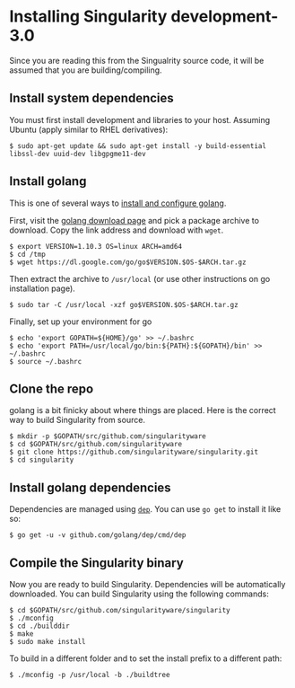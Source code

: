 # Installing Singularity development-3.0

Since you are reading this from the Singualrity source code, it will be assumed 
that you are building/compiling. 

## Install system dependencies 
You must first install development and libraries to your host. Assuming Ubuntu 
(apply similar to RHEL derivatives):

```
$ sudo apt-get update && sudo apt-get install -y build-essential libssl-dev uuid-dev libgpgme11-dev
```

## Install golang
This is one of several ways to [install and configure golang](https://golang.org/doc/install).

First, visit the [golang download page](https://golang.org/dl/) and pick a 
package archive to download.  Copy the link address and download with `wget`.

```
$ export VERSION=1.10.3 OS=linux ARCH=amd64
$ cd /tmp
$ wget https://dl.google.com/go/go$VERSION.$OS-$ARCH.tar.gz
```

Then extract the archive to `/usr/local` (or use other instructions on go 
installation page).

```
$ sudo tar -C /usr/local -xzf go$VERSION.$OS-$ARCH.tar.gz
```

Finally, set up your environment for go

```
$ echo 'export GOPATH=${HOME}/go' >> ~/.bashrc
$ echo 'export PATH=/usr/local/go/bin:${PATH}:${GOPATH}/bin' >> ~/.bashrc
$ source ~/.bashrc
```

## Clone the repo
golang is a bit finicky about where things are placed. Here is the correct way
to build Singularity from source.

```
$ mkdir -p $GOPATH/src/github.com/singularityware
$ cd $GOPATH/src/github.com/singularityware
$ git clone https://github.com/singularityware/singularity.git
$ cd singularity
```

## Install golang dependencies 
Dependencies are managed using [`dep`](https://github.com/golang/dep). You can 
use `go get` to install it like so:

```
$ go get -u -v github.com/golang/dep/cmd/dep
```

## Compile the Singularity binary
Now you are ready to build Singularity. Dependencies will be automatically
downloaded. You can build Singularity using the following commands:

```
$ cd $GOPATH/src/github.com/singularityware/singularity
$ ./mconfig
$ cd ./builddir
$ make
$ sudo make install
```

To build in a different folder and to set the install prefix to a different path:

```
$ ./mconfig -p /usr/local -b ./buildtree
```
